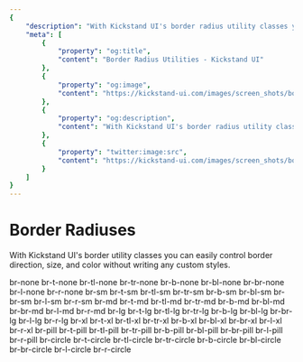 ```yaml
---
{
    "description": "With Kickstand UI's border radius utility classes you can easily control container shapes without writing any custom styles.",
    "meta": [
        {
            "property": "og:title",
            "content": "Border Radius Utilities - Kickstand UI"
        },
        {
            "property": "og:image",
            "content": "https://kickstand-ui.com/images/screen_shots/borders.png"
        },
        {
            "property": "og:description",
            "content": "With Kickstand UI's border radius utility classes you can easily control container shapes without writing any custom styles."
        },
        {
            "property": "twitter:image:src",
            "content": "https://kickstand-ui.com/images/screen_shots/borders.png"
        }
    ]
}
---
```


# Border Radiuses

With Kickstand UI's border utility classes you can easily control border direction, size, and color without writing any custom styles.

<div class="my-xl">
    <ks-row class="my-xxl text-center">
        <ks-column class="mr-sm bg-light-lighter px-sm py-md b-xxs br-none">br-none</ks-column>
        <ks-column class="mr-sm bg-light-lighter px-sm py-md b-xxs br-t-none">br-t-none</ks-column>
        <ks-column class="mr-sm bg-light-lighter px-sm py-md b-xxs br-tl-none">br-tl-none</ks-column>
        <ks-column class="mr-sm bg-light-lighter px-sm py-md b-xxs br-tr-none">br-tr-none</ks-column>
        <ks-column class="mr-sm bg-light-lighter px-sm py-md b-xxs br-b-none">br-b-none</ks-column>
        <ks-column class="mr-sm bg-light-lighter px-sm py-md b-xxs br-bl-none">br-bl-none</ks-column>
        <ks-column class="mr-sm bg-light-lighter px-sm py-md b-xxs br-br-none">br-br-none</ks-column>
        <ks-column class="mr-sm bg-light-lighter px-sm py-md b-xxs br-l-none">br-l-none</ks-column>
        <ks-column class="mr-sm bg-light-lighter px-sm py-md b-xxs br-r-none">br-r-none</ks-column>
    </ks-row><ks-row class="my-xxl text-center">
        <ks-column class="mr-sm bg-light-lighter px-sm py-md b-xxs br-sm">br-sm</ks-column>
        <ks-column class="mr-sm bg-light-lighter px-sm py-md b-xxs br-t-sm">br-t-sm</ks-column>
        <ks-column class="mr-sm bg-light-lighter px-sm py-md b-xxs br-tl-sm">br-tl-sm</ks-column>
        <ks-column class="mr-sm bg-light-lighter px-sm py-md b-xxs br-tr-sm">br-tr-sm</ks-column>
        <ks-column class="mr-sm bg-light-lighter px-sm py-md b-xxs br-b-sm">br-b-sm</ks-column>
        <ks-column class="mr-sm bg-light-lighter px-sm py-md b-xxs br-bl-sm">br-bl-sm</ks-column>
        <ks-column class="mr-sm bg-light-lighter px-sm py-md b-xxs br-br-sm">br-br-sm</ks-column>
        <ks-column class="mr-sm bg-light-lighter px-sm py-md b-xxs br-l-sm">br-l-sm</ks-column>
        <ks-column class="mr-sm bg-light-lighter px-sm py-md b-xxs br-r-sm">br-r-sm</ks-column>
    </ks-row><ks-row class="my-xxl text-center">
        <ks-column class="mr-sm bg-light-lighter px-sm py-md b-xxs br-md">br-md</ks-column>
        <ks-column class="mr-sm bg-light-lighter px-sm py-md b-xxs br-t-md">br-t-md</ks-column>
        <ks-column class="mr-sm bg-light-lighter px-sm py-md b-xxs br-tl-md">br-tl-md</ks-column>
        <ks-column class="mr-sm bg-light-lighter px-sm py-md b-xxs br-tr-md">br-tr-md</ks-column>
        <ks-column class="mr-sm bg-light-lighter px-sm py-md b-xxs br-b-md">br-b-md</ks-column>
        <ks-column class="mr-sm bg-light-lighter px-sm py-md b-xxs br-bl-md">br-bl-md</ks-column>
        <ks-column class="mr-sm bg-light-lighter px-sm py-md b-xxs br-br-md">br-br-md</ks-column>
        <ks-column class="mr-sm bg-light-lighter px-sm py-md b-xxs br-l-md">br-l-md</ks-column>
        <ks-column class="mr-sm bg-light-lighter px-sm py-md b-xxs br-r-md">br-r-md</ks-column>
    </ks-row>
    <ks-row class="my-xxl text-center">
        <ks-column class="mr-sm bg-light-lighter px-sm py-md b-xxs br-lg">br-lg</ks-column>
        <ks-column class="mr-sm bg-light-lighter px-sm py-md b-xxs br-t-lg">br-t-lg</ks-column>
        <ks-column class="mr-sm bg-light-lighter px-sm py-md b-xxs br-tl-lg">br-tl-lg</ks-column>
        <ks-column class="mr-sm bg-light-lighter px-sm py-md b-xxs br-tr-lg">br-tr-lg</ks-column>
        <ks-column class="mr-sm bg-light-lighter px-sm py-md b-xxs br-b-lg">br-b-lg</ks-column>
        <ks-column class="mr-sm bg-light-lighter px-sm py-md b-xxs br-bl-lg">br-bl-lg</ks-column>
        <ks-column class="mr-sm bg-light-lighter px-sm py-md b-xxs br-br-lg">br-br-lg</ks-column>
        <ks-column class="mr-sm bg-light-lighter px-sm py-md b-xxs br-l-lg">br-l-lg</ks-column>
        <ks-column class="mr-sm bg-light-lighter px-sm py-md b-xxs br-r-lg">br-r-lg</ks-column>
    </ks-row>
    <ks-row class="my-xxl text-center">
        <ks-column class="mr-sm bg-light-lighter px-sm py-md b-xxs br-xl">br-xl</ks-column>
        <ks-column class="mr-sm bg-light-lighter px-sm py-md b-xxs br-t-xl">br-t-xl</ks-column>
        <ks-column class="mr-sm bg-light-lighter px-sm py-md b-xxs br-tl-xl">br-tl-xl</ks-column>
        <ks-column class="mr-sm bg-light-lighter px-sm py-md b-xxs br-tr-xl">br-tr-xl</ks-column>
        <ks-column class="mr-sm bg-light-lighter px-sm py-md b-xxs br-b-xl">br-b-xl</ks-column>
        <ks-column class="mr-sm bg-light-lighter px-sm py-md b-xxs br-bl-xl">br-bl-xl</ks-column>
        <ks-column class="mr-sm bg-light-lighter px-sm py-md b-xxs br-br-xl">br-br-xl</ks-column>
        <ks-column class="mr-sm bg-light-lighter px-sm py-md b-xxs br-l-xl">br-l-xl</ks-column>
        <ks-column class="mr-sm bg-light-lighter px-sm py-md b-xxs br-r-xl">br-r-xl</ks-column>
    </ks-row>
    <ks-row class="my-xxl text-center">
        <ks-column class="mr-sm bg-light-lighter px-sm py-md b-xxs br-pill">br-pill</ks-column>
        <ks-column class="mr-sm bg-light-lighter px-sm py-md b-xxs br-t-pill">br-t-pill</ks-column>
        <ks-column class="mr-sm bg-light-lighter px-sm py-md b-xxs br-tl-pill">br-tl-pill</ks-column>
        <ks-column class="mr-sm bg-light-lighter px-sm py-md b-xxs br-tr-pill">br-tr-pill</ks-column>
        <ks-column class="mr-sm bg-light-lighter px-sm py-md b-xxs br-b-pill">br-b-pill</ks-column>
        <ks-column class="mr-sm bg-light-lighter px-sm py-md b-xxs br-bl-pill">br-bl-pill</ks-column>
        <ks-column class="mr-sm bg-light-lighter px-sm py-md b-xxs br-br-pill">br-br-pill</ks-column>
        <ks-column class="mr-sm bg-light-lighter px-sm py-md b-xxs br-l-pill">br-l-pill</ks-column>
        <ks-column class="mr-sm bg-light-lighter px-sm py-md b-xxs br-r-pill">br-r-pill</ks-column>
    </ks-row>
    <ks-row class="my-xxl text-center">
        <ks-column class="mr-sm bg-light-lighter px-sm py-md b-xxs br-circle">br-circle</ks-column>
        <ks-column class="mr-sm bg-light-lighter px-sm py-md b-xxs br-t-circle">br-t-circle</ks-column>
        <ks-column class="mr-sm bg-light-lighter px-sm py-md b-xxs br-tl-circle">br-tl-circle</ks-column>
        <ks-column class="mr-sm bg-light-lighter px-sm py-md b-xxs br-tr-circle">br-tr-circle</ks-column>
        <ks-column class="mr-sm bg-light-lighter px-sm py-md b-xxs br-b-circle">br-b-circle</ks-column>
        <ks-column class="mr-sm bg-light-lighter px-sm py-md b-xxs br-bl-circle">br-bl-circle</ks-column>
        <ks-column class="mr-sm bg-light-lighter px-sm py-md b-xxs br-br-circle">br-br-circle</ks-column>
        <ks-column class="mr-sm bg-light-lighter px-sm py-md b-xxs br-l-circle">br-l-circle</ks-column>
        <ks-column class="mr-sm bg-light-lighter px-sm py-md b-xxs br-r-circle">br-r-circle</ks-column>
    </ks-row>
</div>

